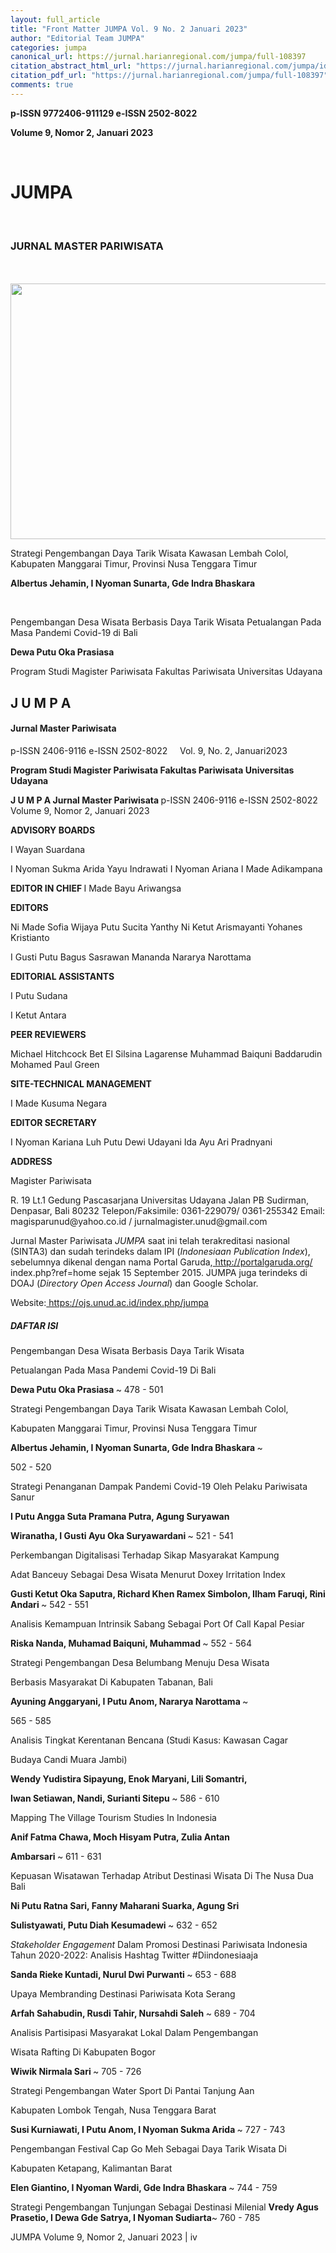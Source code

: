 ```yaml
---
layout: full_article
title: "Front Matter JUMPA Vol. 9 No. 2 Januari 2023"
author: "Editorial Team JUMPA"
categories: jumpa
canonical_url: https://jurnal.harianregional.com/jumpa/full-108397 
citation_abstract_html_url: "https://jurnal.harianregional.com/jumpa/id-108397"
citation_pdf_url: "https://jurnal.harianregional.com/jumpa/full-108397"  
comments: true
---
```


<p><span class="font9" style="font-weight:bold;">p-ISSN 9772406-911129 e-ISSN 2502-8022</span></p>
<div>
<p><span class="font9" style="font-weight:bold;">Volume 9, Nomor 2, Januari 2023</span></p>
</div><br clear="all">
<div><a name="caption1"></a>
<h1><a name="bookmark0"></a><span class="font1" style="font-weight:bold;"><a name="bookmark1"></a>JUMPA</span></h1>
</div><br clear="all">
<div>
<h3><a name="bookmark2"></a><span class="font0" style="font-weight:bold;"><a name="bookmark3"></a>JURNAL MASTER PARIWISATA</span></h3>
</div><br clear="all">
<div>
</div><br clear="all">
<div><img src="https://jurnal.harianregional.com/media/108397-1.jpg" alt="" style="width:454pt;height:307pt;">
<p><span class="font10">Strategi Pengembangan Daya Tarik Wisata Kawasan Lembah Colol, Kabupaten Manggarai Timur, Provinsi Nusa Tenggara Timur</span></p>
<p><span class="font10" style="font-weight:bold;">Albertus Jehamin, I Nyoman Sunarta, Gde Indra Bhaskara</span></p>
</div><br clear="all">
<p><span class="font10">Pengembangan Desa Wisata Berbasis Daya Tarik Wisata Petualangan Pada Masa Pandemi Covid-19 di Bali</span></p>
<p><span class="font10" style="font-weight:bold;">Dewa Putu Oka Prasiasa</span></p>
<p><span class="font5">Program Studi Magister Pariwisata Fakultas Pariwisata Universitas Udayana</span></p>
<h2><a name="bookmark4"></a><span class="font8" style="font-weight:bold;"><a name="bookmark5"></a>J U M P A</span></h2>
<h4><a name="bookmark6"></a><span class="font7"><a name="bookmark7"></a>Jurnal Master Pariwisata</span></h4>
<p><span class="font4">p-ISSN 2406-9116 e-ISSN 2502-8022 &nbsp;&nbsp;&nbsp;&nbsp;Vol. 9, No. 2, Januari2023</span></p>
<p><span class="font6" style="font-weight:bold;">Program Studi Magister Pariwisata Fakultas Pariwisata Universitas Udayana</span></p>
<p><span class="font7" style="font-weight:bold;">J U M P A </span><span class="font6" style="font-weight:bold;">Jurnal Master Pariwisata </span><span class="font2">p-ISSN 2406-9116 e-ISSN 2502-8022 Volume 9, Nomor 2, Januari 2023</span></p>
<p><span class="font2" style="font-weight:bold;">ADVISORY BOARDS</span></p>
<p><span class="font2">I Wayan Suardana</span></p>
<p><span class="font2">I Nyoman Sukma Arida Yayu Indrawati I Nyoman Ariana I Made Adikampana</span></p>
<p><span class="font2" style="font-weight:bold;">EDITOR IN CHIEF </span><span class="font2">I Made Bayu Ariwangsa</span></p>
<p><span class="font2" style="font-weight:bold;">EDITORS</span></p>
<p><span class="font2">Ni Made Sofia Wijaya Putu Sucita Yanthy Ni Ketut Arismayanti Yohanes Kristianto</span></p>
<p><span class="font2">I Gusti Putu Bagus Sasrawan Mananda Nararya Narottama</span></p>
<p><span class="font2" style="font-weight:bold;">EDITORIAL ASSISTANTS</span></p>
<p><span class="font2">I Putu Sudana</span></p>
<p><span class="font2">I Ketut Antara</span></p>
<p><span class="font2" style="font-weight:bold;">PEER REVIEWERS</span></p>
<p><span class="font2">Michael Hitchcock Bet El Silsina Lagarense Muhammad Baiquni Baddarudin Mohamed Paul Green</span></p>
<p><span class="font2" style="font-weight:bold;">SITE-TECHNICAL MANAGEMENT</span></p>
<p><span class="font2">I Made Kusuma Negara</span></p>
<p><span class="font2" style="font-weight:bold;">EDITOR SECRETARY</span></p>
<p><span class="font2">I Nyoman Kariana Luh Putu Dewi Udayani Ida Ayu Ari Pradnyani</span></p>
<p><span class="font2" style="font-weight:bold;">ADDRESS</span></p>
<p><span class="font2">Magister Pariwisata</span></p>
<p><span class="font2">R. 19 Lt.1 Gedung Pascasarjana Universitas Udayana Jalan PB Sudirman, Denpasar, Bali 80232 Telepon/Faksimile: 0361-229079/ 0361-255342 Email: magisparunud@yahoo.co.id / jurnalmagister.unud@gmail.com</span></p>
<p><span class="font2">Jurnal Master Pariwisata </span><span class="font2" style="font-style:italic;">JUMPA</span><span class="font2"> saat ini telah terakreditasi nasional (SINTA3) dan sudah terindeks dalam IPI (</span><span class="font2" style="font-style:italic;">Indonesiaan Publication Index</span><span class="font2">), sebelumnya dikenal dengan nama Portal Garuda,</span><a href="http://portalgaruda.org/"><span class="font2"> http://portalgaruda.org/ </span></a><span class="font2">index.php?ref=home sejak 15 September 2015. JUMPA juga terindeks di DOAJ (</span><span class="font2" style="font-style:italic;">Directory Open Access Journal</span><span class="font2">) dan Google Scholar.</span></p>
<p><span class="font2">Website:</span><a href="https://ojs.unud.ac.id/index.php/jumpa"><span class="font2"> https://ojs.unud.ac.id/index.php/jumpa</span></a></p>
<h5><a name="bookmark8"></a><span class="font6" style="font-weight:bold;"><a name="bookmark9"></a>DAFTAR ISI</span></h5>
<p><span class="font5">Pengembangan Desa Wisata Berbasis Daya Tarik Wisata</span></p>
<p><span class="font5">Petualangan Pada Masa Pandemi Covid-19 Di Bali</span></p>
<p><span class="font5" style="font-weight:bold;">Dewa Putu Oka Prasiasa </span><span class="font5">~ 478 - 501</span></p>
<p><span class="font5">Strategi Pengembangan Daya Tarik Wisata Kawasan Lembah Colol,</span></p>
<p><span class="font5">Kabupaten Manggarai Timur, Provinsi Nusa Tenggara Timur</span></p>
<p><span class="font5" style="font-weight:bold;">Albertus Jehamin, I Nyoman Sunarta, Gde Indra Bhaskara </span><span class="font5">~</span></p>
<p><span class="font5">502 - 520</span></p>
<p><span class="font5">Strategi Penanganan Dampak Pandemi Covid-19 Oleh Pelaku Pariwisata Sanur</span></p>
<p><span class="font5" style="font-weight:bold;">I Putu Angga Suta Pramana Putra, Agung Suryawan</span></p>
<p><span class="font5" style="font-weight:bold;">Wiranatha, I Gusti Ayu Oka Suryawardani </span><span class="font5">~ 521 - 541</span></p>
<p><span class="font5">Perkembangan Digitalisasi Terhadap Sikap Masyarakat Kampung</span></p>
<p><span class="font5">Adat Banceuy Sebagai Desa Wisata Menurut Doxey Irritation Index</span></p>
<p><span class="font5" style="font-weight:bold;">Gusti Ketut Oka Saputra, Richard Khen Ramex Simbolon, Ilham Faruqi, Rini Andari </span><span class="font5">~ 542 - 551</span></p>
<p><span class="font5">Analisis Kemampuan Intrinsik Sabang Sebagai Port Of Call Kapal Pesiar</span></p>
<p><span class="font5" style="font-weight:bold;">Riska Nanda, Muhamad Baiquni, Muhammad </span><span class="font5">~ 552 - 564</span></p>
<p><span class="font5">Strategi Pengembangan Desa Belumbang Menuju Desa Wisata</span></p>
<p><span class="font5">Berbasis Masyarakat Di Kabupaten Tabanan, Bali</span></p>
<p><span class="font5" style="font-weight:bold;">Ayuning Anggaryani, I Putu Anom, Nararya Narottama </span><span class="font5">~</span></p>
<p><span class="font5">565 - 585</span></p>
<p><span class="font5">Analisis Tingkat Kerentanan Bencana (Studi Kasus: Kawasan Cagar</span></p>
<p><span class="font5">Budaya Candi Muara Jambi)</span></p>
<p><span class="font5" style="font-weight:bold;">Wendy Yudistira Sipayung, Enok Maryani, Lili Somantri,</span></p>
<p><span class="font5" style="font-weight:bold;">Iwan Setiawan, Nandi, Surianti Sitepu </span><span class="font5">~ 586 - 610</span></p>
<p><span class="font5">Mapping The Village Tourism Studies In Indonesia</span></p>
<p><span class="font5" style="font-weight:bold;">Anif Fatma Chawa, Moch Hisyam Putra, Zulia Antan</span></p>
<p><span class="font5" style="font-weight:bold;">Ambarsari </span><span class="font5">~ 611 - 631</span></p>
<p><span class="font5">Kepuasan Wisatawan Terhadap Atribut Destinasi Wisata Di The Nusa Dua Bali</span></p>
<p><span class="font5" style="font-weight:bold;">Ni Putu Ratna Sari, Fanny Maharani Suarka, Agung Sri</span></p>
<p><span class="font5" style="font-weight:bold;">Sulistyawati, Putu Diah Kesumadewi </span><span class="font5">~ 632 - 652</span></p>
<p><span class="font5" style="font-style:italic;">Stakeholder Engagement</span><span class="font5"> Dalam Promosi Destinasi Pariwisata Indonesia Tahun 2020-2022: Analisis Hashtag Twitter #Diindonesiaaja</span></p>
<p><span class="font5" style="font-weight:bold;">Sanda Rieke Kuntadi, Nurul Dwi Purwanti </span><span class="font5">~ 653 - 688</span></p>
<p><span class="font5">Upaya Membranding Destinasi Pariwisata Kota Serang</span></p>
<p><span class="font5" style="font-weight:bold;">Arfah Sahabudin, Rusdi Tahir, Nursahdi Saleh </span><span class="font5">~ 689 - 704</span></p>
<p><span class="font5">Analisis Partisipasi Masyarakat Lokal Dalam Pengembangan</span></p>
<p><span class="font5">Wisata Rafting Di Kabupaten Bogor</span></p>
<p><span class="font5" style="font-weight:bold;">Wiwik Nirmala Sari </span><span class="font5">~ 705 - 726</span></p>
<p><span class="font5">Strategi Pengembangan Water Sport Di Pantai Tanjung Aan</span></p>
<p><span class="font5">Kabupaten Lombok Tengah, Nusa Tenggara Barat</span></p>
<p><span class="font5" style="font-weight:bold;">Susi Kurniawati, I Putu Anom, I Nyoman Sukma Arida </span><span class="font5">~ 727 - 743</span></p>
<p><span class="font5">Pengembangan Festival Cap Go Meh Sebagai Daya Tarik Wisata Di</span></p>
<p><span class="font5">Kabupaten Ketapang, Kalimantan Barat</span></p>
<p><span class="font5" style="font-weight:bold;">Elen Giantino, I Nyoman Wardi, Gde Indra Bhaskara </span><span class="font5">~ 744 - 759</span></p>
<p><span class="font5">Strategi Pengembangan Tunjungan Sebagai Destinasi Milenial </span><span class="font5" style="font-weight:bold;">Vredy Agus Prasetio, I Dewa Gde Satrya, I Nyoman Sudiarta</span><span class="font5">~ 760 - 785</span></p>
<p><span class="font3">JUMPA Volume 9, Nomor 2, Januari 2023 </span><span class="font4">| iv</span></p>